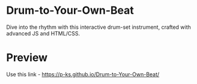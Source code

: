 # Drum-to-Your-Own-Beat
Dive into the rhythm with this interactive drum-set instrument, crafted with advanced JS and HTML/CSS.

# Preview
Use this link - https://p-ks.github.io/Drum-to-Your-Own-Beat/
